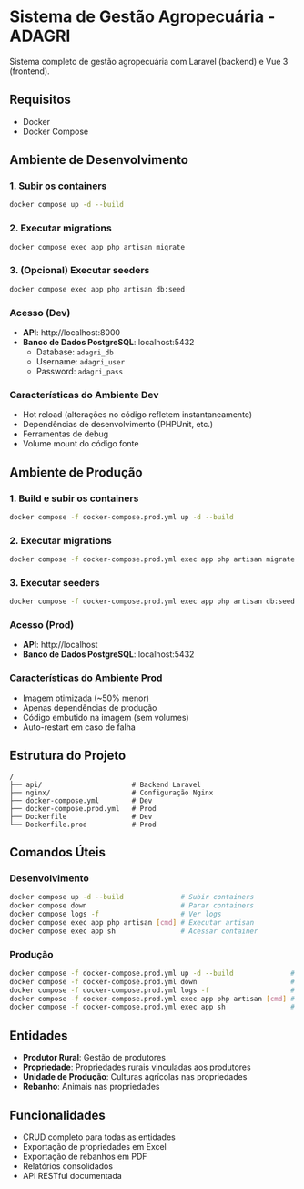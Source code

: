 # Sistema de Gestão Agropecuária - ADAGRI

Sistema completo de gestão agropecuária com Laravel (backend) e Vue 3 (frontend).

## Requisitos

- Docker
- Docker Compose

## Ambiente de Desenvolvimento

### 1. Subir os containers

```bash
docker compose up -d --build
```

### 2. Executar migrations

```bash
docker compose exec app php artisan migrate
```

### 3. (Opcional) Executar seeders

```bash
docker compose exec app php artisan db:seed
```

### Acesso (Dev)

- **API**: http://localhost:8000
- **Banco de Dados PostgreSQL**: localhost:5432
  - Database: `adagri_db`
  - Username: `adagri_user`
  - Password: `adagri_pass`

### Características do Ambiente Dev

- Hot reload (alterações no código refletem instantaneamente)
- Dependências de desenvolvimento (PHPUnit, etc.)
- Ferramentas de debug
- Volume mount do código fonte

## Ambiente de Produção

### 1. Build e subir os containers

```bash
docker compose -f docker-compose.prod.yml up -d --build
```

### 2. Executar migrations

```bash
docker compose -f docker-compose.prod.yml exec app php artisan migrate --force
```

### 3. Executar seeders

```bash
docker compose -f docker-compose.prod.yml exec app php artisan db:seed --force
```

### Acesso (Prod)

- **API**: http://localhost
- **Banco de Dados PostgreSQL**: localhost:5432

### Características do Ambiente Prod

- Imagem otimizada (~50% menor)
- Apenas dependências de produção
- Código embutido na imagem (sem volumes)
- Auto-restart em caso de falha

## Estrutura do Projeto

```
/
├── api/                      # Backend Laravel
├── nginx/                    # Configuração Nginx
├── docker-compose.yml        # Dev
├── docker-compose.prod.yml   # Prod
├── Dockerfile                # Dev
└── Dockerfile.prod           # Prod
```

## Comandos Úteis

### Desenvolvimento

```bash
docker compose up -d --build              # Subir containers
docker compose down                       # Parar containers
docker compose logs -f                    # Ver logs
docker compose exec app php artisan [cmd] # Executar artisan
docker compose exec app sh                # Acessar container
```

### Produção

```bash
docker compose -f docker-compose.prod.yml up -d --build              # Subir containers
docker compose -f docker-compose.prod.yml down                       # Parar containers
docker compose -f docker-compose.prod.yml logs -f                    # Ver logs
docker compose -f docker-compose.prod.yml exec app php artisan [cmd] # Executar artisan
docker compose -f docker-compose.prod.yml exec app sh                # Acessar container
```

## Entidades

- **Produtor Rural**: Gestão de produtores
- **Propriedade**: Propriedades rurais vinculadas aos produtores
- **Unidade de Produção**: Culturas agrícolas nas propriedades
- **Rebanho**: Animais nas propriedades

## Funcionalidades

- CRUD completo para todas as entidades
- Exportação de propriedades em Excel
- Exportação de rebanhos em PDF
- Relatórios consolidados
- API RESTful documentada
